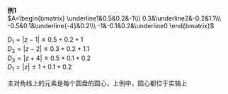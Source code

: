 **例1**  
$A=\begin{bmatrix}  
\underline1&0.5&0.2&-1\\\  
0.3&\underline2&-0.2&1.1\\\  
-0.5&0.1&\underline{-4}&0.2\\\  
-1&-0.1&0.2&\underline0  
\end{bmatrix}$  
  
$D_1=|z-1|\leq0.5+0.2+1$  
$D_2=|z-2|\leq0.3+0.2+1.1$  
$D_3=|z+4|\leq0.5+0.1+0.2$  
$D_1=|z|\leq1+0.1+0.2$  
  
主对角线上的元素是每个圆盘的圆心，上例中，圆心都位于实轴上  

